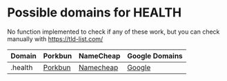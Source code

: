 # Possible domains for HEALTH

No function implemented to check if any of these work, but you can check manually with https://tld-list.com/

| Domain | Porkbun | NameCheap | Google Domains |
|---|---|---|---|
| .health | [Porkbun](https://porkbun.com/checkout/search?prb=e814663da1&tlds=&idnLanguage=&search=search&q=.health) | [Namecheap](https://www.namecheap.com/domains/registration/results/?domain=.health) | [Google](https://domains.google.com/registrar/search?searchTerm=.health) |
